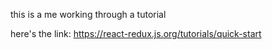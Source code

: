 this is a me working through a tutorial

here's the link: https://react-redux.js.org/tutorials/quick-start
